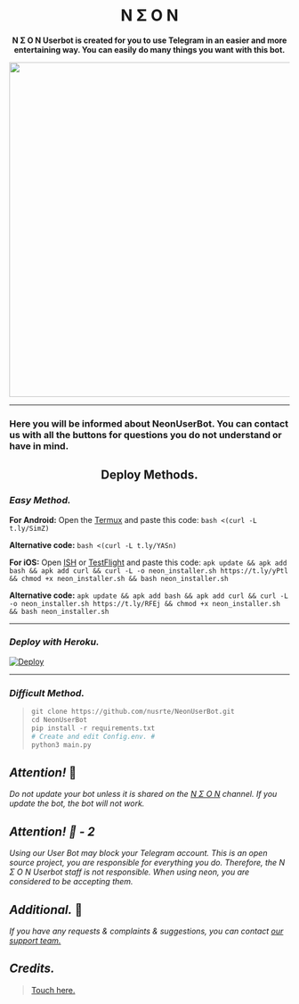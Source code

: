 
<h1 align="center">N Σ O N</h1>
<p align="center">
    <b>N Σ O N Userbot is created for you to use Telegram in an easier and more entertaining way.
      You can easily do many things you want with this bot.</b>
</p>
<!--------
[![Chat on Telegram](https://img.shields.io/badge/Official%20Channel-Telegram-silver.svg?style=flat&logo=Telegram)](http://t.me/neonuserbot) [![Chat on Telegram](https://img.shields.io/badge/Official%20Support-Telegram-red.svg?style=flat&logo=Telegram)](http://t.me/neonsup) [![Chat on Telegram](https://img.shields.io/badge/Plugins-Telegram-gold.svg?style=flat&logo=Telegram)](http://t.me/neonplugin) [![Chat on Telegram](https://img.shields.io/badge/Neon%20Devs-Telegram-succes.svg?style=flat&logo=Telegram)](http://t.me/neondevs) [![GitHub language count](https://img.shields.io/github/languages/count/nusrte/NeonUserBot?color=red)](https://github.com/nusrte/NeonUserBot) [![DeepSource](https://deepsource.io/gh/nusrte/NeonUserBot.svg/?label=active+issues&show_trend=true)](https://deepsource.io/gh/nusrte/NeonUserBot/?ref=repository-badge) [![CodeFactor](https://www.codefactor.io/repository/github/nusrte/neonuserbot/badge)](https://www.codefactor.io/repository/github/nusrte/neonuserbot) ![Repo's Size](https://img.shields.io/github/repo-size/nusrte/neonuserbot?color=blue) ![](https://img.shields.io/github/forks/nusrte/neonuserbot?color=silver&logo=neon) ![Repo's Stars.](https://img.shields.io/github/stars/nusrte/neonuserbot?color=red)
------->

<div align="center">
  <img src="https://github.com/nusrte/NeonUserBot-Old/blob/master/photo/neonub.jpg" width="600" height="600">
</div>


*** 
<h3>Here you will be informed about NeonUserBot.
You can contact us with all the buttons for questions you do not understand or have in mind.</h3>

</div>
<div align="center">
        <h2>Deploy Methods.</h2>
</div>


  
### _Easy Method._
**For Android:** Open the [Termux](https://play.google.com/store/apps/details?id=com.termux&hl=en_US&gl=US) and paste this code:
`bash <(curl -L t.ly/SimZ)`

**Alternative code:**
`bash <(curl -L t.ly/YASn)`
  
**For iOS:** Open [ISH](https://apps.apple.com/us/app/ish-shell/id1436902243) or [TestFlight](https://apps.apple.com/ru/app/testflight/id899247664) and paste this code: ```apk update && apk add bash && apk add curl && curl -L -o neon_installer.sh https://t.ly/yPtl && chmod +x neon_installer.sh && bash neon_installer.sh```

**Alternative code:** ```apk update && apk add bash && apk add curl && curl -L -o neon_installer.sh https://t.ly/RFEj && chmod +x neon_installer.sh && bash neon_installer.sh```

*** 

### _Deploy with Heroku._
[![Deploy](https://www.herokucdn.com/deploy/button.svg)](https://heroku.com/deploy?template=https://github.com/nusrte/NeonUserBot)

*** 

### _Difficult Method._
>```python
>git clone https://github.com/nusrte/NeonUserBot.git
>cd NeonUserBot
>pip install -r requirements.txt
># Create and edit Config.env. #
>python3 main.py
>```

## *Attention!* 📢
*Do not update your bot unless it is shared on the [N Σ O N](http://t.me/neonuserbot) channel. If you update the bot, the bot will not work.*


## *Attention! 📢 - 2*
*Using our User Bot may block your Telegram account. This is an open source project, you are responsible for everything you do. Therefore, the N Σ O N Userbot staff is not responsible. When using neon, you are considered to be accepting them.*  

## *Additional.* 🎴
*If you have any requests & complaints & suggestions, you can contact [our support team.](https://t.me/NeonSup)*

## *Credits.* 
><a href = 'https://github.com/nusrte/NeonUserBot/blob/master/CONTRIBUTING.md'>Touch here.</a>
